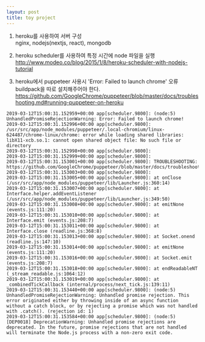 ```yaml
---
layout: post
title: toy project
---
```

 
1. heroku를 사용하여 서버 구성  
nginx, nodejs(nextjs, react), mongodb  
  
2. heroku scheduler를 사용하여 특정 시간에 node 파일을 실행  
http://www.modeo.co/blog/2015/1/8/heroku-scheduler-with-nodejs-tutorial  
  
3. heroku에서 puppeteer 사용시 'Error: Failed to launch chrome' 오류  
buildpack을 따로 설치해주어야 한다.  
https://github.com/GoogleChrome/puppeteer/blob/master/docs/troubleshooting.md#running-puppeteer-on-heroku  
```
2019-03-12T15:00:31.152959+00:00 app[scheduler.9800]: (node:5) UnhandledPromiseRejectionWarning: Error: Failed to launch chrome!
2019-03-12T15:00:31.152996+00:00 app[scheduler.9800]: /usr/src/app/node_modules/puppeteer/.local-chromium/linux-624487/chrome-linux/chrome: error while loading shared libraries: libX11-xcb.so.1: cannot open shared object file: No such file or directory
2019-03-12T15:00:31.152998+00:00 app[scheduler.9800]: 
2019-03-12T15:00:31.152999+00:00 app[scheduler.9800]: 
2019-03-12T15:00:31.153001+00:00 app[scheduler.9800]: TROUBLESHOOTING: https://github.com/GoogleChrome/puppeteer/blob/master/docs/troubleshooting.md
2019-03-12T15:00:31.153003+00:00 app[scheduler.9800]: 
2019-03-12T15:00:31.153005+00:00 app[scheduler.9800]: at onClose (/usr/src/app/node_modules/puppeteer/lib/Launcher.js:360:14)
2019-03-12T15:00:31.153007+00:00 app[scheduler.9800]: at Interface.helper.addEventListener (/usr/src/app/node_modules/puppeteer/lib/Launcher.js:349:50)
2019-03-12T15:00:31.153008+00:00 app[scheduler.9800]: at emitNone (events.js:111:20)
2019-03-12T15:00:31.153010+00:00 app[scheduler.9800]: at Interface.emit (events.js:208:7)
2019-03-12T15:00:31.153011+00:00 app[scheduler.9800]: at Interface.close (readline.js:368:8)
2019-03-12T15:00:31.153013+00:00 app[scheduler.9800]: at Socket.onend (readline.js:147:10)
2019-03-12T15:00:31.153014+00:00 app[scheduler.9800]: at emitNone (events.js:111:20)
2019-03-12T15:00:31.153016+00:00 app[scheduler.9800]: at Socket.emit (events.js:208:7)
2019-03-12T15:00:31.153018+00:00 app[scheduler.9800]: at endReadableNT (_stream_readable.js:1064:12)
2019-03-12T15:00:31.153019+00:00 app[scheduler.9800]: at _combinedTickCallback (internal/process/next_tick.js:139:11)
2019-03-12T15:00:31.153440+00:00 app[scheduler.9800]: (node:5) UnhandledPromiseRejectionWarning: Unhandled promise rejection. This error originated either by throwing inside of an async function without a catch block, or by rejecting a promise which was not handled with .catch(). (rejection id: 1)
2019-03-12T15:00:31.153584+00:00 app[scheduler.9800]: (node:5) [DEP0018] DeprecationWarning: Unhandled promise rejections are deprecated. In the future, promise rejections that are not handled will terminate the Node.js process with a non-zero exit code.
```
  
